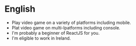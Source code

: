 # English

- Play video game on a variety of platforms including mobile.
- Plat video game on multi-lpatforms including console.
- I'm probably a beginner of ReactJS for you.
- I'm eligible to work in Ireland.

